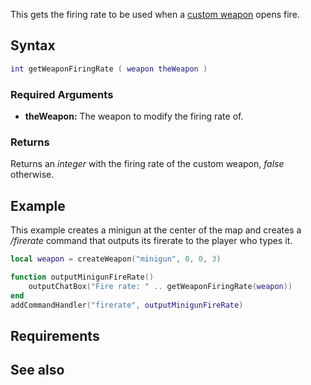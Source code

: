 This gets the firing rate to be used when a [custom weapon](/docs/Element/Weapon.md "wikilink") opens fire.

Syntax
------

``` lua
int getWeaponFiringRate ( weapon theWeapon )
```

### Required Arguments

-   **theWeapon:** The weapon to modify the firing rate of.

### Returns

Returns an *integer* with the firing rate of the custom weapon, *false* otherwise.

Example
-------

This example creates a minigun at the center of the map and creates a */firerate* command that outputs its firerate to the player who types it.

``` lua
local weapon = createWeapon("minigun", 0, 0, 3)

function outputMinigunFireRate()
    outputChatBox("Fire rate: " .. getWeaponFiringRate(weapon))
end
addCommandHandler("firerate", outputMinigunFireRate)
```

Requirements
------------

See also
--------
